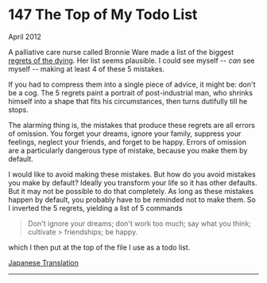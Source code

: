 # 147 The Top of My Todo List


  
 
  
 April 2012   
  
 A palliative care nurse called Bronnie Ware made a list of the biggest [regrets of the dying](http://bronnieware.com/regrets-of-the-dying/). Her list seems plausible. I could see myself -- _can_ see myself -- making at least 4 of these 5 mistakes.   
  
 If you had to compress them into a single piece of advice, it might be: don't be a cog. The 5 regrets paint a portrait of post-industrial man, who shrinks himself into a shape that fits his circumstances, then turns dutifully till he stops.   
  
 The alarming thing is, the mistakes that produce these regrets are all errors of omission. You forget your dreams, ignore your family, suppress your feelings, neglect your friends, and forget to be happy. Errors of omission are a particularly dangerous type of mistake, because you make them by default.   
  
 I would like to avoid making these mistakes. But how do you avoid mistakes you make by default? Ideally you transform your life so it has other defaults. But it may not be possible to do that completely. As long as these mistakes happen by default, you probably have to be reminded not to make them. So I inverted the 5 regrets, yielding a list of 5 commands 

 > Don't ignore your dreams; don't work too much; say what you think; cultivate > friendships; be happy. 

 which I then put at the top of the file I use as a todo list.   
  
 
  
 
  
 
  
 [Japanese Translation](https://note.com/tokyojack/n/n2e6a78d2e1e3)   
  
 
  
 
  
 
  
 

 
* * *
 

 

